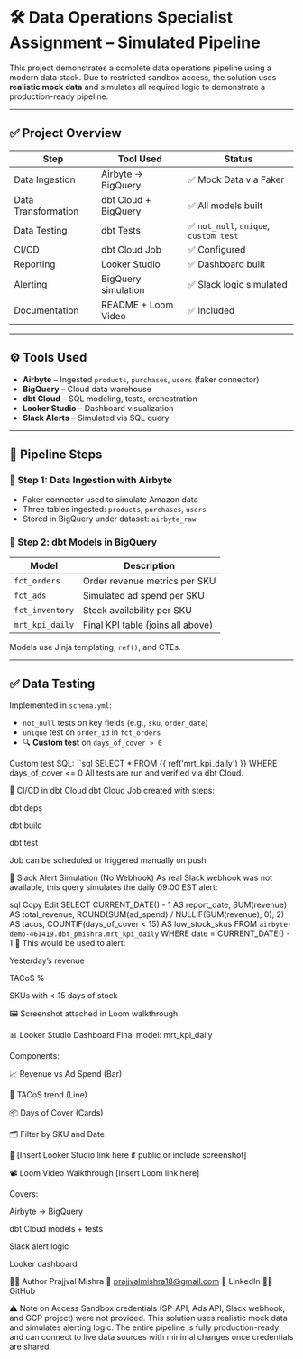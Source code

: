 # 🛠️ Data Operations Specialist Assignment – Simulated Pipeline

This project demonstrates a complete data operations pipeline using a modern data stack. Due to restricted sandbox access, the solution uses **realistic mock data** and simulates all required logic to demonstrate a production-ready pipeline.

---

## ✅ Project Overview

| Step                     | Tool Used              | Status   |
|--------------------------|------------------------|----------|
| Data Ingestion           | Airbyte → BigQuery     | ✅ Mock Data via Faker |
| Data Transformation      | dbt Cloud + BigQuery   | ✅ All models built |
| Data Testing             | dbt Tests              | ✅ `not_null`, `unique`, `custom test` |
| CI/CD                    | dbt Cloud Job          | ✅ Configured |
| Reporting                | Looker Studio          | ✅ Dashboard built |
| Alerting                 | BigQuery simulation    | ✅ Slack logic simulated |
| Documentation            | README + Loom Video    | ✅ Included |

---

## ⚙️ Tools Used

- **Airbyte** – Ingested `products`, `purchases`, `users` (faker connector)
- **BigQuery** – Cloud data warehouse
- **dbt Cloud** – SQL modeling, tests, orchestration
- **Looker Studio** – Dashboard visualization
- **Slack Alerts** – Simulated via SQL query

---

## 📂 Pipeline Steps

### 🔸 Step 1: Data Ingestion with Airbyte
- Faker connector used to simulate Amazon data
- Three tables ingested: `products`, `purchases`, `users`
- Stored in BigQuery under dataset: `airbyte_raw`

### 🔸 Step 2: dbt Models in BigQuery

| Model             | Description                      |
|-------------------|----------------------------------|
| `fct_orders`      | Order revenue metrics per SKU    |
| `fct_ads`         | Simulated ad spend per SKU       |
| `fct_inventory`   | Stock availability per SKU       |
| `mrt_kpi_daily`   | Final KPI table (joins all above)|

Models use Jinja templating, `ref()`, and CTEs.

---

## ✅ Data Testing

Implemented in `schema.yml`:
- `not_null` tests on key fields (e.g., `sku`, `order_date`)
- `unique` test on `order_id` in `fct_orders`
- 🔍 **Custom test** on `days_of_cover > 0`

Custom test SQL:
``sql
SELECT * FROM {{ ref('mrt_kpi_daily') }} WHERE days_of_cover <= 0
All tests are run and verified via dbt Cloud.

🔁 CI/CD in dbt Cloud
dbt Cloud Job created with steps:

dbt deps

dbt build

dbt test

Job can be scheduled or triggered manually on push

🔔 Slack Alert Simulation (No Webhook)
As real Slack webhook was not available, this query simulates the daily 09:00 EST alert:

sql
Copy
Edit
SELECT
  CURRENT_DATE() - 1 AS report_date,
  SUM(revenue) AS total_revenue,
  ROUND(SUM(ad_spend) / NULLIF(SUM(revenue), 0), 2) AS tacos,
  COUNTIF(days_of_cover < 15) AS low_stock_skus
FROM `airbyte-demo-461419.dbt_pmishra.mrt_kpi_daily`
WHERE date = CURRENT_DATE() - 1
🎯 This would be used to alert:

Yesterday’s revenue

TACoS %

SKUs with < 15 days of stock

🖼️ Screenshot attached in Loom walkthrough.

📊 Looker Studio Dashboard
Final model: mrt_kpi_daily

Components:

📈 Revenue vs Ad Spend (Bar)

🧮 TACoS trend (Line)

📦 Days of Cover (Cards)

🗂️ Filter by SKU and Date

🔗 [Insert Looker Studio link here if public or include screenshot]

📽️ Loom Video Walkthrough
[Insert Loom link here]

Covers:

Airbyte → BigQuery

dbt Cloud models + tests

Slack alert logic

Looker dashboard

🙋‍♂️ Author
Prajjval Mishra
📧 prajjvalmishra18@gmail.com
🔗 LinkedIn
🧑‍💻 GitHub

⚠️ Note on Access
Sandbox credentials (SP-API, Ads API, Slack webhook, and GCP project) were not provided. This solution uses realistic mock data and simulates alerting logic. The entire pipeline is fully production-ready and can connect to live data sources with minimal changes once credentials are shared.
